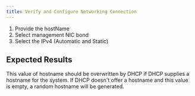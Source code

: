 ```yaml
---
title: Verify and Configure Networking Connection	
---
```

1. Provide the hostName
2. Select management NIC bond
3. Select the IPv4 (Automatic and Static)

## Expected Results
This value of hostname should be overwritten by DHCP if DHCP supplies a hostname for the system. If DHCP doesn't offer a hostname and this value is empty, a random hostname will be generated.